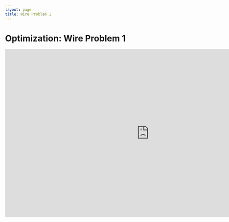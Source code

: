 ```yaml
---
layout: page
title: Wire Problem 1
---
```


# Optimization: Wire Problem 1
<iframe scrolling="no" src="https://tube.geogebra.org/material/iframe/id/ueFr50c4/width/940/height/550/border/888888/rc/false/ai/false/sdz/false/smb/false/stb/false/stbh/true/ld/false/sri/true/at/preferhtml5" width="940px" height="550px" style="border:0px;"> </iframe>
